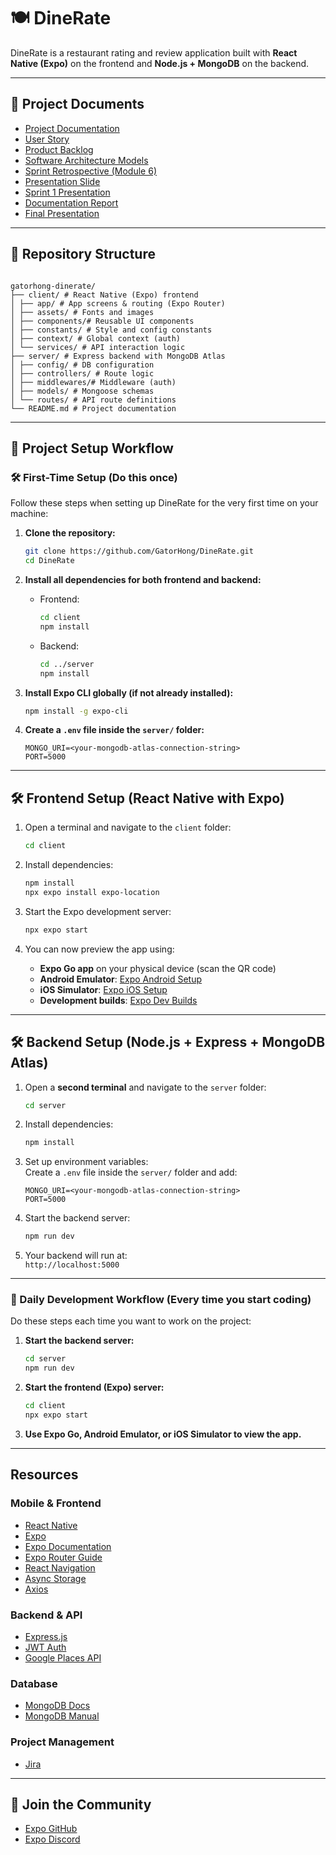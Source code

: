 # 🍽️ DineRate

DineRate is a restaurant rating and review application built with **React Native (Expo)** on the frontend and **Node.js + MongoDB** on the backend.

---

## 📄 Project Documents

- [Project Documentation](https://docs.google.com/document/d/1W4X9eVA9Q5IpPLjczei6R3KohnyaEdRY0KPBzs-iq6g/edit?usp=sharing)
- [User Story](https://docs.google.com/document/d/1xSLjSf7dwzB2mLF7UVhnWSOh7-C3nv561PlomYQYsFQ/edit?usp=sharing)
- [Product Backlog](https://docs.google.com/document/d/1GmRpzB3C9ZOoC-8YAY87VbYj4dz0q1FcRgDMcnN24dI/edit?usp=sharing)
- [Software Architecture Models](https://docs.google.com/document/d/1h8wXCg4vSrbHAELRN5YaBw80SWi1nlluY5IqDACGV0g/edit?usp=sharing)
- [Sprint Retrospective (Module 6)](https://docs.google.com/document/d/1MbQkiB0ykF_aHopwrtce8XnawwX37eI-hUad5uLwl7k/edit?usp=sharing)
- [Presentation Slide](https://docs.google.com/presentation/d/1EEQ10oYte1v-55WKfstGGSpGmSx8MYTLaVl-BUDt-bc/edit?usp=sharing)
- [Sprint 1 Presentation](https://docs.google.com/presentation/d/18bzejdqN24Z-qWg7hXyeOIU-y7PUi2-JohPmL0mvQd4/edit?usp=sharing)
- [Documentation Report](https://docs.google.com/document/d/1jOUgxgivcps8LqwIHUEZrWq-3Z5TEBrNvIB4DMdmTkM/edit?usp=sharing)
- [Final Presentation](https://docs.google.com/presentation/d/1ea-zvXJDvOFaTVhsQOSY6LjtgCy5kOG3eIAWlKarGEU/edit?usp=sharing)
---

## 📁 Repository Structure

```

gatorhong-dinerate/
├── client/ # React Native (Expo) frontend
│ ├── app/ # App screens & routing (Expo Router)
│ ├── assets/ # Fonts and images
│ ├── components/# Reusable UI components
│ ├── constants/ # Style and config constants
│ ├── context/ # Global context (auth)
│ └── services/ # API interaction logic
├── server/ # Express backend with MongoDB Atlas
│ ├── config/ # DB configuration
│ ├── controllers/ # Route logic
│ ├── middlewares/# Middleware (auth)
│ ├── models/ # Mongoose schemas
│ └── routes/ # API route definitions
└── README.md # Project documentation
```


---

## 🏁 Project Setup Workflow

### 🛠️ First-Time Setup (Do this **once**)

Follow these steps when setting up DineRate for the very first time on your machine:

1. **Clone the repository:**
    ```bash
    git clone https://github.com/GatorHong/DineRate.git
    cd DineRate
    ```

2. **Install all dependencies for both frontend and backend:**

    - Frontend:
        ```bash
        cd client
        npm install
        ```

    - Backend:
        ```bash
        cd ../server
        npm install
        ```

3. **Install Expo CLI globally (if not already installed):**
    ```bash
    npm install -g expo-cli
    ```

4. **Create a `.env` file inside the `server/` folder:**
    ```env
    MONGO_URI=<your-mongodb-atlas-connection-string>
    PORT=5000
    ```

---

## 🛠️ Frontend Setup (React Native with Expo)

1. Open a terminal and navigate to the `client` folder:
    ```bash
    cd client
    ```

2. Install dependencies:
    ```bash
    npm install
    npx expo install expo-location
    ```

3. Start the Expo development server:
    ```bash
    npx expo start
    ```

4. You can now preview the app using:
    - **Expo Go app** on your physical device (scan the QR code)
    - **Android Emulator**: [Expo Android Setup](https://docs.expo.dev/workflow/android-studio-emulator/)
    - **iOS Simulator**: [Expo iOS Setup](https://docs.expo.dev/workflow/ios-simulator/)
    - **Development builds**: [Expo Dev Builds](https://docs.expo.dev/develop/development-builds/introduction/)

---

## 🛠️ Backend Setup (Node.js + Express + MongoDB Atlas)

1. Open a **second terminal** and navigate to the `server` folder:
    ```bash
    cd server
    ```

2. Install dependencies:
    ```bash
    npm install
    ```

3. Set up environment variables:  
    Create a `.env` file inside the `server/` folder and add:
    ```env
    MONGO_URI=<your-mongodb-atlas-connection-string>
    PORT=5000
    ```

4. Start the backend server:
    ```bash
    npm run dev
    ```

5. Your backend will run at:  
    `http://localhost:5000`

---

### 🔄 Daily Development Workflow (Every time you start coding)

Do these steps each time you want to work on the project:

1. **Start the backend server:**
    ```bash
    cd server
    npm run dev
    ```

2. **Start the frontend (Expo) server:**
    ```bash
    cd client
    npx expo start
    ```

3. **Use Expo Go, Android Emulator, or iOS Simulator to view the app.**


---

## Resources

### Mobile & Frontend

- [React Native](https://reactnative.dev/)
- [Expo](https://expo.dev/)
- [Expo Documentation](https://docs.expo.dev/)
- [Expo Router Guide](https://docs.expo.dev/router/introduction/)
- [React Navigation](https://reactnavigation.org/)
- [Async Storage](https://react-native-async-storage.github.io/async-storage/)
- [Axios](https://axios-http.com/)

### Backend & API

- [Express.js](https://expressjs.com/)
- [JWT Auth](https://jwt.io/)
- [Google Places API](https://developers.google.com/maps/documentation/places/web-service)

### Database

- [MongoDB Docs](https://docs.mongodb.com/)
- [MongoDB Manual](https://www.mongodb.com/docs/manual/)

### Project Management

- [Jira](https://www.atlassian.com/software/jira)


---

## 🤝 Join the Community

- [Expo GitHub](https://github.com/expo/expo)
- [Expo Discord](https://chat.expo.dev)
